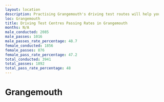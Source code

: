 ```yaml
---
layout: location
description: Practising Grangemouth's driving test routes will help you become more confident in your gear-changing abilities.
loc: Grangemouth
title: Driving Test Centres Passing Rates in Grangemouth
months: N/A
male_conducted: 2085
male_passes: 1016
male_passes_rate_percentage: 48.7
female_conducted: 1856
female_passes: 876
female_pass_rate_percentage: 47.2
total_conducted: 3941
total_passes: 1892
total_pass_rate_percentage: 48
---
```


# Grangemouth
